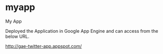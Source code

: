 # myapp
My App

Deployed the Application in Google App Engine and can access from the below URL.

http://gae-twitter-app.appspot.com/
